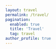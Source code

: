 ```yaml
---
layout: travel
permalink: /travel/
pagination: 
  enabled: true
  title: 'Travel'
  tag: travel
author_profile: true
---
```

